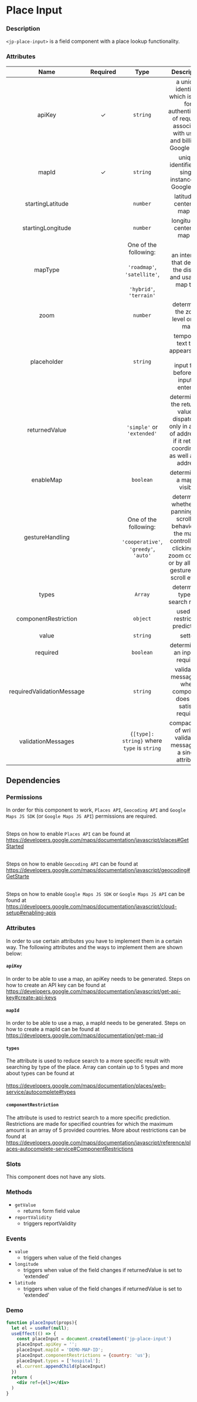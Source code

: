 # Place Input

### Description

`<jp-place-input>` is a field component with a place lookup functionality.

### Attributes

| **Name** | **Required** | **Type** | **Description** |
| :----: | :----: | :----: | :---: |
| apiKey |  ✓  | `string` |  a unique identifier which is used for authentication of requests associated with usage and billing of Google Maps |
| mapId | ✓ | `string`| unique identifier of a single instance of a Google Map |
| startingLatitude | | `number` | latitude to center the map on |
| startingLongitude | | `number` |  longitude to center the map on |
| mapType |  |  One of the following: <br></br> `'roadmap'`, `'satellite'`, <br></br> `'hybrid'`, `'terrain'` | an interface that defines the display and usage of map tiles |
| zoom | | `number` | determines the zoom level on the map |
| placeholder | | `string` | temporary text that appears in an <br></br> input field before any input is entered |
| returnedValue | | `'simple'` or `'extended'` | determines if the returned value is dispatched only in a form of address or if it returns coordinates as well as the address |
| enableMap | | `boolean` | determines if a map is visible |
| gestureHandling | | One of the following: <br></br> `'cooperative'`, `'greedy'`, `'auto'` | determines whether the panning and scrolling behavior on the map is controlled by clicking the zoom controls or by all touch gestures and scroll events |
| types | | `Array` | determines type of search results |
| componentRestriction | | `object` | used for restricting predictions |
|    value    |              |   `string`   |    setter     |
| required | | `boolean` | determines if an input is required |
| requiredValidationMessage | | `string` | validation message for when component does not satisfy required |
| validationMessages | | `{[type]: string}` where `type` is `string` | compact way of writing validation messages in a single attribute |

## Dependencies

### Permissions
In order for this component to work, `Places API`, `Geocoding API` and `Google Maps JS SDK` (or `Google Maps JS API`) permissions are required.
<br></br>

Steps on how to enable `Places API` can be found at https://developers.google.com/maps/documentation/javascript/places#GetStarted
<br></br>

Steps on how to enable `Geocoding API` can be found at https://developers.google.com/maps/documentation/javascript/geocoding#GetStarte
<br></br>

Steps on how to enable `Google Maps JS SDK` or `Google Maps JS API` can be found at https://developers.google.com/maps/documentation/javascript/cloud-setup#enabling-apis



### Attributes

In order to use certain attributes you have to implement them in a certain way. The following attributes and the ways to implement them are shown below:

#### `apiKey`

In order to be able to use a map, an apiKey needs to be generated.
Steps on how to create an API key can be found at https://developers.google.com/maps/documentation/javascript/get-api-key#create-api-keys

#### `mapId`

In order to be able to use a map, a mapId needs to be generated.
Steps on how to create a mapId can be found at https://developers.google.com/maps/documentation/get-map-id

#### `types`

The attribute is used to reduce search to a more specific result with searching by type of the place. Array can contain up to 5 types and more about types can be found at <br></br>
https://developers.google.com/maps/documentation/places/web-service/autocomplete#types

#### `componentRestriction`

The attribute is used to restrict search to a more specific prediction. Restrictions are made for specified countries for which the maximum amount is an array of 5 provided countries. More about restrictions can be found at https://developers.google.com/maps/documentation/javascript/reference/places-autocomplete-service#ComponentRestrictions

### Slots

This component does not have any slots.

### Methods
- `getValue` 
  - returns form field value
- `reportValidity` 
  - triggers reportValidity

### Events

- `value` 
  - triggers when value of the field changes
- `longitude` 
  - triggers when value of the field changes if returnedValue is set to 'extended'
- `latitude` 
  - triggers when value of the field changes if returnedValue is set to 'extended'

### Demo

```jsx live
function placeInput(props){
  let el = useRef(null);
  useEffect(() => {
    const placeInput = document.createElement('jp-place-input')
    placeInput.apiKey = '';
    placeInput.mapId = 'DEMO-MAP-ID';
    placeInput.componentRestrictions = {country: 'us'};
    placeInput.types = ['hospital'];
    el.current.appendChild(placeInput)
  })
  return (
    <div ref={el}></div>
  )
}

```
